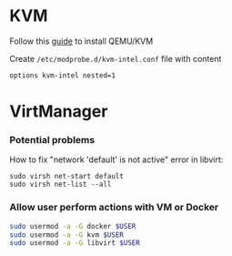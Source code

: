 # KVM

Follow this [guide](https://computingforgeeks.com/install-kvm-qemu-virt-manager-arch-manjar/) to install QEMU/KVM

Create `/etc/modprobe.d/kvm-intel.conf` file with content

```
options kvm-intel nested=1
```

# VirtManager

### Potential problems

How to fix "network 'default' is not active" error in libvirt:
```
sudo virsh net-start default
sudo virsh net-list --all
```

### Allow user perform actions with VM or Docker

```sh
sudo usermod -a -G docker $USER
sudo usermod -a -G kvm $USER
sudo usermod -a -G libvirt $USER
```